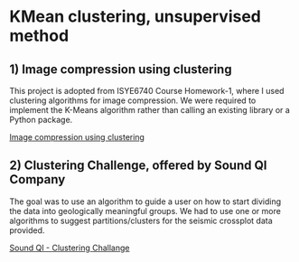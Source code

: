 <h1>KMean clustering, unsupervised method</h1>
<h2> 1) Image compression using clustering</h2>
<p>This project is adopted from ISYE6740 Course Homework-1,  where I used clustering algorithms for image compression. We were required to  implement the K-Means algorithm rather than calling an existing library or a Python package.</p>
<div></div>
<p> <a href="KMean.ipynb"> Image compression using clustering</a>
</p>
<h2> 2) Clustering Challenge, offered by Sound QI Company </h2>
<p>The goal was to use an algorithm to guide a user on how to start dividing the data into geologically meaningful groups. We had to use one or more algorithms to suggest partitions/clusters for the seismic crossplot data provided.</p>
<div></div>
<p> <a href="Clustering Challenge for Sound QI.pdf"> Sound QI - Clustering Challange</a>
</p>
